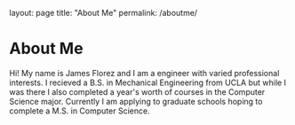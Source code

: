 layout: page
title: "About Me"
permalink: /aboutme/

# About Me

Hi! My name is James Florez and I am a engineer with varied professional interests.
I recieved a B.S. in Mechanical Engineering from UCLA but while I was there I also completed a year's worth of courses in the Computer Science major. Currently I am applying to graduate schools hoping to complete a M.S. in Computer Science.

